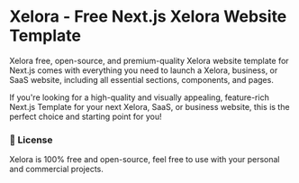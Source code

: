 # Xelora - Free Next.js Xelora Website Template

Xelora free, open-source, and premium-quality Xelora website template for Next.js comes with everything you need to launch a Xelora, business, or SaaS website, including all essential sections, components, and pages.

If you're looking for a high-quality and visually appealing, feature-rich Next.js Template for your next Xelora, SaaS, or business website, this is the perfect choice and starting point for you!





### 📄 License
Xelora is 100% free and open-source, feel free to use with your personal and commercial projects.


